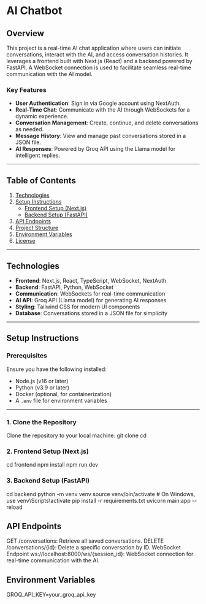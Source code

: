 # AI Chatbot

## Overview
This project is a real-time AI chat application where users can initiate conversations, interact with the AI, and access conversation histories. It leverages a frontend built with Next.js (React) and a backend powered by FastAPI. A WebSocket connection is used to facilitate seamless real-time communication with the AI model.

### Key Features
- **User Authentication**: Sign in via Google account using NextAuth.
- **Real-Time Chat**: Communicate with the AI through WebSockets for a dynamic experience.
- **Conversation Management**: Create, continue, and delete conversations as needed.
- **Message History**: View and manage past conversations stored in a JSON file.
- **AI Responses**: Powered by Groq API using the Llama model for intelligent replies.

---

## Table of Contents
1. [Technologies](#technologies)
2. [Setup Instructions](#setup-instructions)
   - [Frontend Setup (Next.js)](#frontend-setup-nextjs)
   - [Backend Setup (FastAPI)](#backend-setup-fastapi)
3. [API Endpoints](#api-endpoints)
4. [Project Structure](#project-structure)
5. [Environment Variables](#environment-variables)
6. [License](#license)

---

## Technologies
- **Frontend**: Next.js, React, TypeScript, WebSocket, NextAuth
- **Backend**: FastAPI, Python, WebSocket
- **Communication**: WebSockets for real-time communication
- **AI API**: Groq API (Llama model) for generating AI responses
- **Styling**: Tailwind CSS for modern UI components
- **Database**: Conversations stored in a JSON file for simplicity

---

## Setup Instructions

### Prerequisites
Ensure you have the following installed:
- Node.js (v16 or later)
- Python (v3.9 or later)
- Docker (optional, for containerization)
- A `.env` file for environment variables

---

### 1. Clone the Repository
Clone the repository to your local machine:
git clone <repository-url>
cd <repository-directory>

### 2. Frontend Setup (Next.js)
 cd frontend
npm install
npm run dev

### 3. Backend Setup (FastAPI)
cd backend
python -m venv venv
source venv/bin/activate  # On Windows, use venv\Scripts\activate
pip install -r requirements.txt
uvicorn main:app --reload

## API Endpoints 
GET /conversations: Retrieve all saved conversations.
DELETE /conversations/{id}: Delete a specific conversation by ID.
WebSocket Endpoint
ws://localhost:8000/ws/{session_id}: WebSocket connection for real-time communication with the AI.

## Environment Variables 
GROQ_API_KEY=your_groq_api_key









